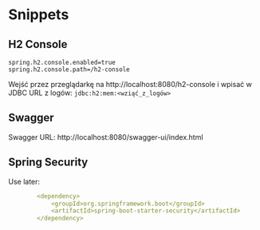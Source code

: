 
# Snippets

## H2 Console

```properties
spring.h2.console.enabled=true
spring.h2.console.path=/h2-console
```
Wejść przez przeglądarkę na http://localhost:8080/h2-console 
i wpisać w JDBC URL z logów: `jdbc:h2:mem:<wziąć_z_logów>`

## Swagger
Swagger URL: http://localhost:8080/swagger-ui/index.html

## Spring Security
Use later:
```yaml
		<dependency>
			<groupId>org.springframework.boot</groupId>
			<artifactId>spring-boot-starter-security</artifactId>
		</dependency>
```